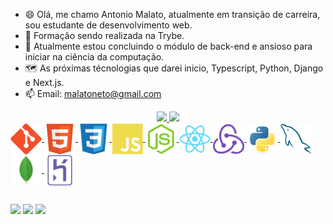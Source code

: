 
- 😄 Olá, me chamo Antonio Malato, atualmente em transição de carreira, sou estudante de desenvolvimento web.
- 💚 Formação sendo realizada na Trybe.
- 🌱 Atualmente estou concluindo o módulo de back-end e ansioso para iniciar na ciência da computação.
- 🗺️ As próximas técnologias que darei inicio, Typescript, Python, Django e Next.js.
- 📫 Email: malatoneto@gmail.com


<div align="center">
  <a href="https://github.com/antoniomalato">
  <img height="180em" src="https://github-readme-stats.vercel.app/api?username=antoniomalato&show_icons=true&theme=dracula&include_all_commits=true&count_private=true"/>
  <img height="180em" src="https://github-readme-stats.vercel.app/api/top-langs/?username=antoniomalato&layout=compact&langs_count=7&theme=dracula"/>
</div>
  <div style="display: inline_block">
   <img align="center" alt="antonio-Git" height="50" width="50" src="https://raw.githubusercontent.com/devicons/devicon/master/icons/git/git-original.svg">
  <img align="center" alt="antonio-HTML" height="50" width="50" src="https://raw.githubusercontent.com/devicons/devicon/master/icons/html5/html5-original.svg">
  <img align="center" alt="antonio-CSS" height="50" width="50" src="https://raw.githubusercontent.com/devicons/devicon/master/icons/css3/css3-original.svg">
  <img align="center" alt="antonio-Js" height="50" width="50" src="https://raw.githubusercontent.com/devicons/devicon/master/icons/javascript/javascript-plain.svg">
  <img align="center" alt="antonio-Ts" height="50" width="50" src="https://raw.githubusercontent.com/devicons/devicon/master/icons/nodejs/nodejs-original.svg">
  <img align="center" alt="antonio-React" height="50" width="50" src="https://raw.githubusercontent.com/devicons/devicon/master/icons/react/react-original.svg">
  <img align="center" alt="antonio-Redux" height="50" width="50" src="https://raw.githubusercontent.com/devicons/devicon/master/icons/redux/redux-original.svg">
  <img align="center" alt="antonio-Python" height="50" width="50" src="https://raw.githubusercontent.com/devicons/devicon/master/icons/python/python-original.svg">
  <img align="center" alt="antonio-Mysql" height="50" width="50" src="https://raw.githubusercontent.com/devicons/devicon/master/icons/mysql/mysql-original.svg">
  <img align="center" alt="antonio-Mongodb" height="50" width="50" src="https://raw.githubusercontent.com/devicons/devicon/master/icons/mongodb/mongodb-original.svg">
  <img align="center" alt="antonio-Heroku" height="50" width="50" src="https://raw.githubusercontent.com/devicons/devicon/master/icons/heroku/heroku-original.svg">
  </div>

  ##
  
  <div> 
     <a href="https://app.slack.com/client/TMDDFEPFU/U01Q1HB8VEF" target="_blank"><img src="https://img.shields.io/badge/Slack-4A154B?style=for-the-badge&logo=slack&logoColor=white" target="_blank"></a> 
  <a href = "mailto:malatoneto@gmail.com"><img src="https://img.shields.io/badge/Gmail-D14836?style=for-the-badge&logo=gmail&logoColor=white" target="_blank"></a>
  <a href="https://www.linkedin.com/in/antonio-malato" target="_blank"><img src="https://img.shields.io/badge/-LinkedIn-%230077B5?style=for-the-badge&logo=linkedin&logoColor=white" target="_blank"></a> 
 
</div>
